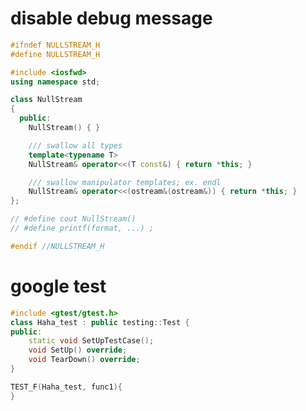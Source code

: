 # disable debug message

```cpp
#ifndef NULLSTREAM_H
#define NULLSTREAM_H

#include <iosfwd>
using namespace std;

class NullStream
{
  public:
    NullStream() { }

    /// swallow all types
    template<typename T>
    NullStream& operator<<(T const&) { return *this; }

    /// swallow manipulator templates; ex. endl
    NullStream& operator<<(ostream&(ostream&)) { return *this; }
};

// #define cout NullStream()
// #define printf(format, ...) ;

#endif //NULLSTREAM_H

```

# google test
```cpp
#include <gtest/gtest.h>
class Haha_test : public testing::Test {
public:
    static void SetUpTestCase();
    void SetUp() override;
    void TearDown() override;
}

TEST_F(Haha_test, func1){
}
```
<!--stackedit_data:
eyJoaXN0b3J5IjpbLTEzNTA5ODc0MDksLTExMzcxMjMwNzldfQ
==
-->